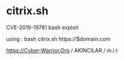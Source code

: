 # citrix.sh
CVE-2019-19781 bash exploit 

using : bash citrix.sh https://$domain.com

https://Cyber-Warrior.Org / AKINCILAR / m.i.t 
